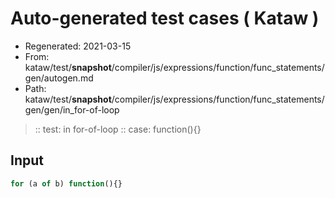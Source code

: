 # Auto-generated test cases ( Kataw )
- Regenerated: 2021-03-15
- From: kataw/test/__snapshot__/compiler/js/expressions/function/func_statements/gen/autogen.md
- Path: kataw/test/__snapshot__/compiler/js/expressions/function/func_statements/gen/gen/in_for-of-loop
> :: test: in for-of-loop
> :: case: function(){}
## Input

`````js
for (a of b) function(){}
`````
